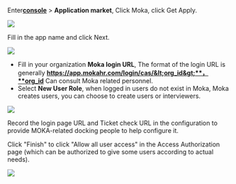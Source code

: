 <IntegrationDetailCard :title="`Create an app in ${$localeConfig.brandName}`">

Enter[**console**](https://console.authing.cn) > **Application market**, Click Moka, click Get Apply.

![](~@imagesZhCn/integration/mokahr/1-1.png)

Fill in the app name and click Next.

![](~@imagesZhCn/integration/mokahr/1-2.png)

- Fill in your organization **Moka login URL**, The format of the login URL is generally **https://app.mokahr.com/login/cas/&lt;org_id&gt;**，**org_id** Can consult Moka related personnel.
- Select **New User Role**, when logged in users do not exist in Moka, Moka creates users, you can choose to create users or interviewers.

![](~@imagesZhCn/integration/mokahr/1-3.png)

Record the login page URL and Ticket check URL in the configuration to provide MOKA-related docking people to help configure it.

Click "Finish" to click "Allow all user access" in the Access Authorization page (which can be authorized to give some users according to actual needs).

![](~@imagesZhCn/integration/mokahr/1-4.png)

</IntegrationDetailCard>
